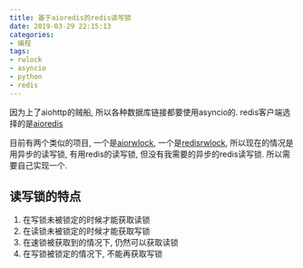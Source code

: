 ```yaml
---
title: 基于aioredis的redis读写锁
date: 2019-03-29 22:15:13
categories:
- 编程
tags:
- rwlock
- asyncio
- python
- redis
---
```


因为上了aiohttp的贼船, 所以各种数据库链接都要使用asyncio的. redis客户端选择的是[aioredis](https://github.com/aio-libs/aioredis)

目前有两个类似的项目, 一个是[aiorwlock](https://github.com/aio-libs/aiorwlock), 一个是[redisrwlock](https://github.com/veshboo/redisrwlock), 所以现在的情况是用异步的读写锁, 有用redis的读写锁, 但没有我需要的异步的redis读写锁. 所以需要自己实现一个.

## 读写锁的特点

1. 在写锁未被锁定的时候才能获取读锁
2. 在读锁未被锁定的时候才能获取写锁
3. 在速锁被获取到的情况下, 仍然可以获取读锁
4. 在写锁被锁定的情况下, 不能再获取写锁
